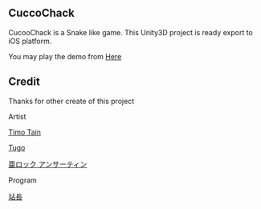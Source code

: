 ## CuccoChack

CucooChack is a Snake like game.
This Unity3D project is ready export to iOS platform.

You may play the demo from [Here](http://sableangle.github.io/interview/paper/chack/index.html) 

## Credit
Thanks for other create of this project

Artist

[Timo Tain](https://github.com/timo-tain)

[Tugo](https://www.facebook.com/go.tu.9?fref=ts)

[亜ロック アンサーティン](https://www.facebook.com/go.tu.9?fref=ts)

Program

[站長](https://www.facebook.com/profile.php?id=100000175073186)
